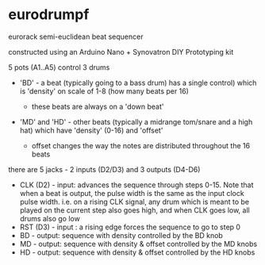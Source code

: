 # eurodrumpf

eurorack semi-euclidean beat sequencer

constructed using an Arduino Nano + Synovatron DIY Prototyping kit

5 pots (A1..A5) control 3 drums

* 'BD' - a beat (typically  going to a bass drum) has a single control) which is 'density' on scale of 1-8 (how many beats per 16)
	* these beats are always on a 'down beat'

* 'MD' and 'HD' - other beats (typically a midrange tom/snare and a high hat) which have 'density' (0-16)  and 'offset'
	* offset changes the way the notes are distributed throughout the 16 beats 
			
			

there are 5 jacks - 2 inputs (D2/D3) and 3 outputs (D4-D6)

* CLK (D2) - input: advances the sequence through steps 0-15. Note that when a beat is output, the pulse width is the same as the input
clock pulse width. i.e. on a rising CLK signal, any drum which is meant to be played on the current step also goes high, and
when CLK goes low, all drums also go low
* RST (D3) - input : a rising edge forces the sequence to go to step 0
* BD - output: sequence with density controlled by the BD knob
* MD - output: sequence with density & offset controlled by the MD knobs
* HD - output: sequence with density & offset controlled by the HD knobs

 
